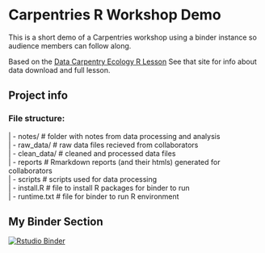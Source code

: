 # Carpentries R Workshop Demo

This is a short demo of a Carpentries workshop using a binder instance so audience members can follow along.

Based on the [Data Carpentry Ecology R Lesson](https://datacarpentry.org/R-ecology-lesson/)
See that site for info about data download and full lesson.

## Project info

### File structure:
| - notes/ # folder with notes from data processing and analysis  
| - raw_data/ # raw data files recieved from collaborators  
| - clean_data/ # cleaned and processed data files  
| - reports # Rmarkdown reports (and their htmls) generated for collaborators  
| - scripts # scripts used for data processing  
| - install.R # file to install R packages for binder to run  
| - runtime.txt # file for binder to run R environment  

## My Binder Section

[![Rstudio Binder](https://mybinder.org/badge_logo.svg)](https://mybinder.org/v2/gh/UW-Madison-DataScience/workshop-demo/master?urlpath=rstudio)